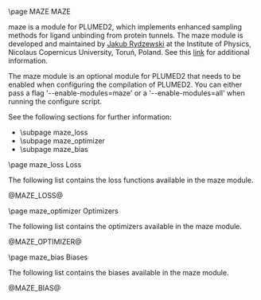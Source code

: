 \page MAZE MAZE

<!-- 
description: Module that implements enhanced sampling methods for ligand 
unbinding from protein tunnels.
authors: Jakub Rydzewski
reference: \cite RydzewskiMaze 
-->

maze is a module for PLUMED2, which implements enhanced sampling methods for 
ligand unbinding from protein tunnels. The maze module is developed and 
maintained by [Jakub Rydzewski](http://www.fizyka.umk.pl/~jr) at the Institute 
of Physics, Nicolaus Copernicus University, Toruń, Poland. See this 
[link](https://www.fizyka.umk.pl/~jr/maze.html) for additional information.

The maze module is an optional module for PLUMED2 that needs to be enabled when 
configuring the compilation of PLUMED2. You can either pass a flag
'\-\-enable-modules=maze' or a '\-\-enable-modules=all' when running the 
configure script. 

See the following sections for further information:

- \subpage maze_loss
- \subpage maze_optimizer
- \subpage maze_bias

\page maze_loss Loss

The following list contains the loss functions available in the maze module.

@MAZE_LOSS@

\page maze_optimizer Optimizers

The following list contains the optimizers available in the maze module.

@MAZE_OPTIMIZER@

\page maze_bias Biases

The following list contains the biases available in the maze module.

@MAZE_BIAS@
